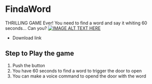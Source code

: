 # FindaWord

THRILLING GAME Ever! You need to find a word and say it whiting 60 seconds... Can you? 
[![IMAGE ALT TEXT HERE](https://img.youtube.com/vi/YOUTUBE_VIDEO_ID_HERE/0.jpg)](https://www.youtube.com/watch?v=https://youtu.be/FoJgyt0kXXU)

- Download link
## Step to Play the game

1. Push the button
2. You have 60 seconds to find a word to trigger the door to open
3. You can make a voice command to opend the door with the word
